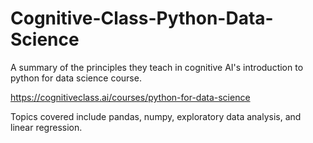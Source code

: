 # Cognitive-Class-Python-Data-Science
A summary of the principles they teach in cognitive AI's introduction to python for data science course. 

https://cognitiveclass.ai/courses/python-for-data-science

Topics covered include pandas, numpy, exploratory data analysis, and linear regression.
